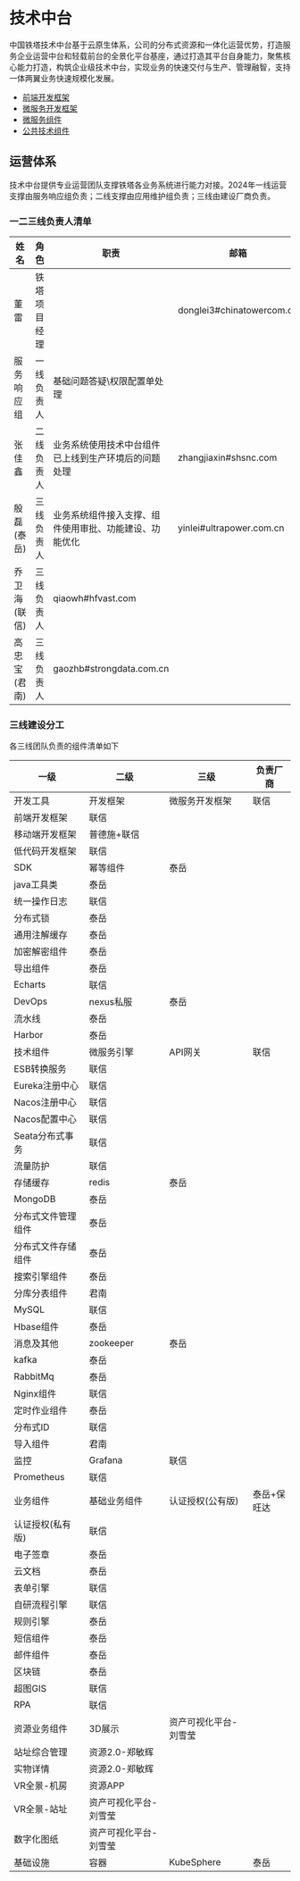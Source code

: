 # 技术中台

中国铁塔技术中台基于云原生体系，公司的分布式资源和一体化运营优势，打造服务企业运营中台和轻载前台的全景化平台基座，通过打造其平台自身能力，聚焦核心能力打造，构筑企业级技术中台，实现业务的快速交付与生产、管理融智，支持一体两翼业务快速规模化发展。

- [前端开发框架](http://mid.chinatowercom.cn:18080/docs/chinatower-framework-web/1.0.5/index.html)
- [微服务开发框架](http://mid.chinatowercom.cn:18080/docs/chinatower-framework/v1.0/index-v3.html)
- [微服务组件](http://mid.chinatowercom.cn:18080/docs/chinatower-microservice-component/v1.0/module/eureka-discovery.html)
- [公共技术组件](http://mid.chinatowercom.cn:18080/docs/chinatower-component/v1.0/index.html)

## 运营体系

技术中台提供专业运营团队支撑铁塔各业务系统进行能力对接。2024年一线运营支撑由服务响应组负责；二线支撑由应用维护组负责；三线由建设厂商负责。

### 一二三线负责人清单

| 姓名         | 角色         | 职责                                                   | 邮箱                      |
| ------------ | ------------ | ------------------------------------------------------ | ------------------------- |
| 董雷         | 铁塔项目经理 |                                                        | donglei3#chinatowercom.cn |
| 服务响应组   | 一线负责人   | 基础问题答疑\权限配置单处理                            |                           |
| 张佳鑫       | 二线负责人   | 业务系统使用技术中台组件已上线到生产环境后的问题处理   | zhangjiaxin#shsnc.com     |
| 殷磊(泰岳)   | 三线负责人   | 业务系统组件接入支撑、组件使用审批、功能建设、功能优化 | yinlei#ultrapower.com.cn  |
| 乔卫海(联信) | 三线负责人   | qiaowh#hfvast.com                                      |                           |
| 高忠宝(君南) | 三线负责人   | gaozhb#strongdata.com.cn                               |                           |

### 三线建设分工

各三线团队负责的组件清单如下

| 一级               | 二级                  | 三级                  | 负责厂商    |
| ------------------ | --------------------- | --------------------- | ----------- |
| 开发工具           | 开发框架              | 微服务开发框架        | 联信        |
| 前端开发框架       | 联信                  |                       |             |
| 移动端开发框架     | 普德施+联信           |                       |             |
| 低代码开发框架     | 联信                  |                       |             |
| SDK                | 幂等组件              | 泰岳                  |             |
| java工具类         | 泰岳                  |                       |             |
| 统一操作日志       | 联信                  |                       |             |
| 分布式锁           | 泰岳                  |                       |             |
| 通用注解缓存       | 泰岳                  |                       |             |
| 加密解密组件       | 泰岳                  |                       |             |
| 导出组件           | 泰岳                  |                       |             |
| Echarts            | 联信                  |                       |             |
| DevOps             | nexus私服             | 泰岳                  |             |
| 流水线             | 泰岳                  |                       |             |
| Harbor             | 泰岳                  |                       |             |
| 技术组件           | 微服务引擎            | API网关               | 联信        |
| ESB转换服务        | 联信                  |                       |             |
| Eureka注册中心     | 联信                  |                       |             |
| Nacos注册中心      | 联信                  |                       |             |
| Nacos配置中心      | 联信                  |                       |             |
| Seata分布式事务    | 联信                  |                       |             |
| 流量防护           | 联信                  |                       |             |
| 存储缓存           | redis                 | 泰岳                  |             |
| MongoDB            | 泰岳                  |                       |             |
| 分布式文件管理组件 | 泰岳                  |                       |             |
| 分布式文件存储组件 | 泰岳                  |                       |             |
| 搜索引擎组件       | 泰岳                  |                       |             |
| 分库分表组件       | 君南                  |                       |             |
| MySQL              | 联信                  |                       |             |
| Hbase组件          | 泰岳                  |                       |             |
| 消息及其他         | zookeeper             | 泰岳                  |             |
| kafka              | 泰岳                  |                       |             |
| RabbitMq           | 泰岳                  |                       |             |
| Nginx组件          | 联信                  |                       |             |
| 定时作业组件       | 泰岳                  |                       |             |
| 分布式ID           | 联信                  |                       |             |
| 导入组件           | 君南                  |                       |             |
| 监控               | Grafana               | 联信                  |             |
| Prometheus         | 联信                  |                       |             |
| 业务组件           | 基础业务组件          | 认证授权(公有版)      | 泰岳+保旺达 |
| 认证授权(私有版)   | 联信                  |                       |             |
| 电子签章           | 泰岳                  |                       |             |
| 云文档             | 泰岳                  |                       |             |
| 表单引擎           | 联信                  |                       |             |
| 自研流程引擎       | 联信                  |                       |             |
| 规则引擎           | 泰岳                  |                       |             |
| 短信组件           | 泰岳                  |                       |             |
| 邮件组件           | 泰岳                  |                       |             |
| 区块链             | 泰岳                  |                       |             |
| 超图GIS            | 联信                  |                       |             |
| RPA                | 联信                  |                       |             |
| 资源业务组件       | 3D展示                | 资产可视化平台-刘雪莹 |             |
| 站址综合管理       | 资源2.0-郑敏辉        |                       |             |
| 实物详情           | 资源2.0-郑敏辉        |                       |             |
| VR全景-机房        | 资源APP               |                       |             |
| VR全景-站址        | 资产可视化平台-刘雪莹 |                       |             |
| 数字化图纸         | 资产可视化平台-刘雪莹 |                       |             |
| 基础设施           | 容器                  | KubeSphere            | 泰岳        |